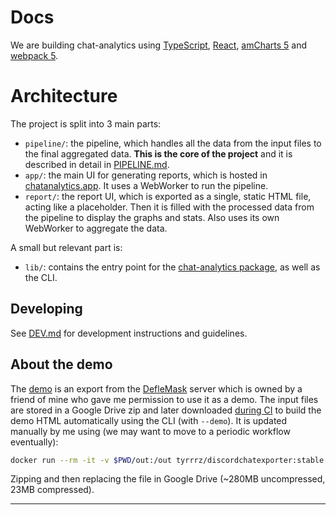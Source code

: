 # Docs

We are building chat-analytics using [TypeScript](https://www.typescriptlang.org/), [React](https://reactjs.org/), [amCharts 5](https://github.com/amcharts/amcharts5) and [webpack 5](https://webpack.js.org/).

# Architecture

The project is split into 3 main parts:

* `pipeline/`: the pipeline, which handles all the data from the input files to the final aggregated data. **This is the core of the project** and it is described in detail in [PIPELINE.md](./PIPELINE.md).
* `app/`: the main UI for generating reports, which is hosted in [chatanalytics.app](https://chatanalytics.app). It uses a WebWorker to run the pipeline.
* `report/`: the report UI, which is exported as a single, static HTML file, acting like a placeholder. Then it is filled with the processed data from the pipeline to display the graphs and stats. Also uses its own WebWorker to aggregate the data.

A small but relevant part is:

* `lib/`: contains the entry point for the [chat-analytics package](https://www.npmjs.com/package/chat-analytics), as well as the CLI.

## Developing

See [DEV.md](./DEV.md) for development instructions and guidelines.

## About the demo

The [demo](https://chatanalytics.app/demo) is an export from the [DefleMask](https://www.deflemask.com) server which is owned by a friend of mine who gave me permission to use it as a demo. The input files are stored in a Google Drive zip and later downloaded [during CI](/.github/workflows/cicd.yml) to build the demo HTML automatically using the CLI (with `--demo`). It is updated manually by me using (we may want to move to a periodic workflow eventually):

```sh
docker run --rm -it -v $PWD/out:/out tyrrrz/discordchatexporter:stable exportguild -f json -g 253601524398293010 -t <token>
```

Zipping and then replacing the file in Google Drive (~280MB uncompressed, 23MB compressed).

---
